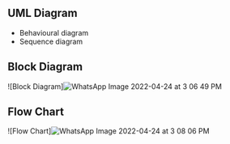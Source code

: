 ## UML Diagram
-   Behavioural diagram
-   Sequence diagram
## Block Diagram
![Block Diagram]![WhatsApp Image 2022-04-24 at 3 06 49 PM](https://user-images.githubusercontent.com/101260690/164970210-6291423a-cd09-4257-99d7-25b415dcf2ec.jpeg)
## Flow Chart
![Flow Chart]![WhatsApp Image 2022-04-24 at 3 08 06 PM](https://user-images.githubusercontent.com/101260690/164970235-a6777207-3a7d-4630-9ea7-95251278a6ab.jpeg)
